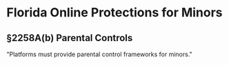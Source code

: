 # Florida Online Protections for Minors

## §2258A(b) Parental Controls

"Platforms must provide parental control frameworks for minors."
